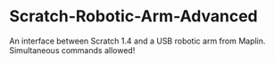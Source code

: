# Scratch-Robotic-Arm-Advanced
An interface between Scratch 1.4 and a USB robotic arm from Maplin. Simultaneous commands allowed!
